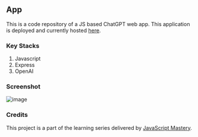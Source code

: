 ##  App
This is a code repository of a JS based ChatGPT web app. This application is deployed and currently hosted [here](https://derrick-chatgpt.netlify.app/).

### Key Stacks
1. Javascript
2. Express
3. OpenAI

### Screenshot
![image](https://github.com/zhenyu92/chatGPT/blob/main/screenshot.PNG)

### Credits
This project is a part of the learning series delivered by [JavaScript Mastery](https://github.com/adrianhajdin).
